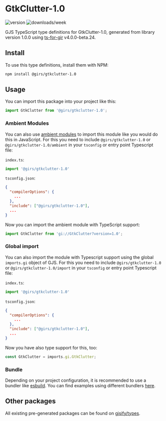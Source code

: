 
# GtkClutter-1.0

![version](https://img.shields.io/npm/v/@girs/gtkclutter-1.0)
![downloads/week](https://img.shields.io/npm/dw/@girs/gtkclutter-1.0)


GJS TypeScript type definitions for GtkClutter-1.0, generated from library version 1.0.0 using [ts-for-gir](https://github.com/gjsify/ts-for-gir) v4.0.0-beta.24.


## Install

To use this type definitions, install them with NPM:
```bash
npm install @girs/gtkclutter-1.0
```

## Usage

You can import this package into your project like this:
```ts
import GtkClutter from '@girs/gtkclutter-1.0';
```

### Ambient Modules

You can also use [ambient modules](https://github.com/gjsify/ts-for-gir/tree/main/packages/cli#ambient-modules) to import this module like you would do this in JavaScript.
For this you need to include `@girs/gtkclutter-1.0` or `@girs/gtkclutter-1.0/ambient` in your `tsconfig` or entry point Typescript file:

`index.ts`:
```ts
import '@girs/gtkclutter-1.0'
```

`tsconfig.json`:
```json
{
  "compilerOptions": {
    ...
  },
  "include": ["@girs/gtkclutter-1.0"],
  ...
}
```

Now you can import the ambient module with TypeScript support: 

```ts
import GtkClutter from 'gi://GtkClutter?version=1.0';
```

### Global import

You can also import the module with Typescript support using the global `imports.gi` object of GJS.
For this you need to include `@girs/gtkclutter-1.0` or `@girs/gtkclutter-1.0/import` in your `tsconfig` or entry point Typescript file:

`index.ts`:
```ts
import '@girs/gtkclutter-1.0'
```

`tsconfig.json`:
```json
{
  "compilerOptions": {
    ...
  },
  "include": ["@girs/gtkclutter-1.0"],
  ...
}
```

Now you have also type support for this, too:

```ts
const GtkClutter = imports.gi.GtkClutter;
```

### Bundle

Depending on your project configuration, it is recommended to use a bundler like [esbuild](https://esbuild.github.io/). You can find examples using different bundlers [here](https://github.com/gjsify/ts-for-gir/tree/main/examples).

## Other packages

All existing pre-generated packages can be found on [gjsify/types](https://github.com/gjsify/types).

